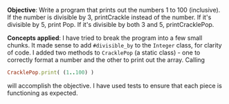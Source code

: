 **Objective**: Write a program that prints out the numbers 1 to 100 (inclusive). If the number is divisible by 3, printCrackle instead of the number. If it's divisible by 5, print Pop. If it's divisible by both 3 and 5, printCracklePop.

**Concepts applied**: I have tried to break the program into a few small chunks. It made sense to add `#divisible_by` to the `Integer` class, for clarity of code. I added two methods to `CracklePop` (a static class) - one to correctly format a number and the other to print out the array. Calling 

```ruby
CracklePop.print( (1..100) )
```

will accomplish the objective. I have used tests to ensure that each piece is functioning as expected. 